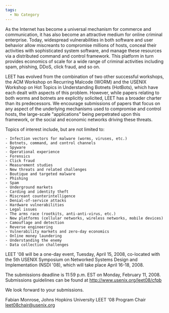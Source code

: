 ```yaml
---
tags:
  - No Category
---
```

As the Internet has become a universal mechanism for commerce and
communication, it has also become an attractive medium for online
criminal enterprise. Today, widespread vulnerabilities in both software
and user behavior allow miscreants to compromise millions of hosts,
conceal their activities with sophisticated system software, and manage
these resources via a distributed command and control framework. This
platform in turn provides economics of scale for a wide range of
criminal activities including spam, phishing, DDoS, click fraud, and so
on.

LEET has evolved from the combination of two other successful workshops,
the ACM Workshop on Recurring Malcode (WORM) and the USENIX Workshop on
Hot Topics in Understanding Botnets (HotBots), which have each dealt
with aspects of this problem. However, while papers relating to both
worms and botnets are explicitly solicited, LEET has a broader charter
than its predecessors. We encourage submissions of papers that focus on
any aspect of the underlying mechanisms used to compromise and control
hosts, the large-scale "applications" being perpetrated upon this
framework, or the social and economic networks driving these threats.

Topics of interest include, but are not limited to:


    - Infection vectors for malware (worms, viruses, etc.)
    - Botnets, command, and control channels
    - Spyware
    - Operational experience
    - Forensics
    - Click fraud
    - Measurement studies
    - New threats and related challenges
    - Boutique and targeted malware
    - Phishing
    - Spam
    - Underground markets
    - Carding and identity theft
    - Miscreant counterintelligence
    - Denial-of-service attacks
    - Hardware vulnerabilities
    - Legal issues
    - The arms race (rootkits, anti-anti-virus, etc.)
    - New platforms (cellular networks, wireless networks, mobile devices)
    - Camouflage and detection
    - Reverse engineering
    - Vulnerability markets and zero-day economics
    - Online money laundering
    - Understanding the enemy
    - Data collection challenges

LEET '08 will be a one-day event, Tuesday, April 15, 2008, co-located
with the 5th USENIX Symposium on Networked Systems Design and
Implementation (NSDI '08), which will take place April 16-18, 2008.

The submissions deadline is 11:59 p.m. EST on Monday, February 11, 2008.
Submissions guidelines can be found at
<http://www.usenix.org/leet08/cfpb>

We look forward to your submissions.

Fabian Monrose, Johns Hopkins University LEET '08 Program Chair
leet08chair@usenix.org